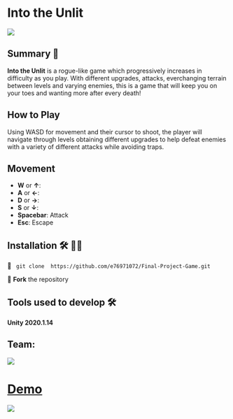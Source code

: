 # Into the Unlit

![](https://cdn.discordapp.com/attachments/749734727677902898/782686571387158549/intotheunlit.png)
## Summary 📝 

**Into the Unlit** is a rogue-like game which progressively increases in difficulty as you play. With different upgrades, attacks, everchanging terrain between levels and varying enemies, this is a game that will keep you on your toes and wanting more after every death!

## How to Play
Using WASD for movement and their cursor to shoot, the player will navigate through levels obtaining different upgrades to help defeat enemies with a variety of different attacks while avoiding traps.

## Movement

- **W** or **↑**: 
- **A** or **←**: 
- **D** or **→**: 
- **S** or **↓**: 
- **Spacebar**: Attack
- **Esc**: Escape 

## Installation 🛠 🧑‍💻 

👯 ` git clone  https://github.com/e76971072/Final-Project-Game.git`

🔗  **Fork** the repository

 ## Tools used to develop 🛠
 **Unity 2020.1.14**

## Team:

![](https://cdn.discordapp.com/attachments/749734727677902898/781705314101231666/LogoRender.png)

# <a href="https://drive.google.com/file/d/1Lyf2xmRxwg5P1XXzBsSi19UANcFFfdgr/view">Demo</a>


![](https://media.discordapp.net/attachments/749734727677902898/782420745958981632/unknown.png)

